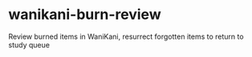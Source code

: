 # wanikani-burn-review
Review burned items in WaniKani, resurrect forgotten items to return to study queue
